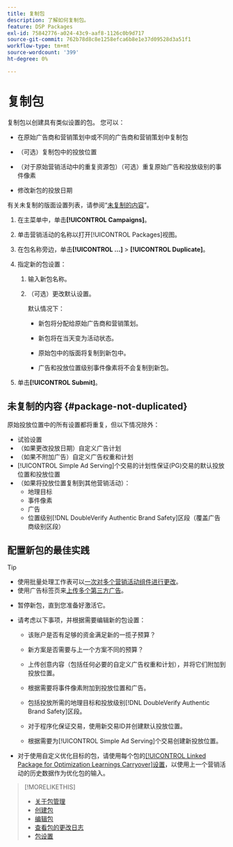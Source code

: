 ```yaml
---
title: 复制包
description: 了解如何复制包。
feature: DSP Packages
exl-id: 75842776-a024-43c9-aaf8-1126c0b9d717
source-git-commit: 762b78d8c8e1258efca6b8e1e37d09528d3a51f1
workflow-type: tm+mt
source-wordcount: '399'
ht-degree: 0%

---
```


# 复制包

复制包以创建具有类似设置的包。 您可以：

* 在原始广告商和营销策划中或不同的广告商和营销策划中复制包

* （可选）复制包中的投放位置

* （对于原始营销活动中的重复资源包）（可选）重复原始广告和投放级别的事件像素

* 修改新包的投放日期

有关未复制的版面设置列表，请参阅“[未复制的内容](#package-not-duplicated)”。

1. 在主菜单中，单击&#x200B;**[!UICONTROL Campaigns]**。

1. 单击营销活动的名称以打开[!UICONTROL Packages]视图。

1. 在包名称旁边，单击&#x200B;**[!UICONTROL ...]** > **[!UICONTROL Duplicate]**。

1. 指定新的包设置：

   1. 输入新包名称。

   1. （可选）更改默认设置。

      默认情况下：

      * 新包将分配给原始广告商和营销策划。

      * 新包将在当天变为活动状态。<!-- and the flight continues for NN  days. -->

      * 原始包中的版面将复制到新包中。

      * 广告和投放位置级别事件像素将不会复制到新包。

1. 单击&#x200B;**[!UICONTROL Submit]**。

## 未复制的内容 {#package-not-duplicated}

原始投放位置中的所有设置都将重复，但以下情况除外：

* 试验设置
* （如果更改投放日期）自定义广告计划
* （如果不附加广告）自定义广告权重和计划
* [!UICONTROL Simple Ad Serving]个交易的计划性保证(PG)交易的默认投放位置和投放位置
* （如果将投放位置复制到其他营销活动）：
   * 地理目标
   * 事件像素
   * 广告
   * 位置级别[!DNL DoubleVerify Authentic Brand Safety]区段（覆盖广告商级别区段）

## 配置新包的最佳实践

>[!TIP]
>
>* 使用批量处理工作表可以[一次对多个营销活动组件进行更改](/help/dsp/campaign-management/campaign-components-review-edit.md)。
>* 使用广告标签页来[上传多个第三方广告](/help/dsp/campaign-management/ads/ad-create-multiple.md)。

* 暂停新包，直到您准备好激活它。

* 请考虑以下事项，并根据需要编辑新的包设置：

   * 该账户是否有足够的资金满足新的一揽子预算？

   * 新方案是否需要与上一个方案不同的预算？

   * 上传创意内容（包括任何必要的自定义广告权重和计划），并将它们附加到投放位置。

   * 根据需要将事件像素附加到投放位置和广告。

   * 包括投放所需的地理目标和投放级别[!DNL DoubleVerify Authentic Brand Safety]区段。

   * 对于程序化保证交易，使用新交易ID并创建默认投放位置。

   * 根据需要为[!UICONTROL Simple Ad Serving]个交易创建新投放位置。

* 对于使用自定义优化目标的包，请使用每个包的[[!UICONTROL Linked Package for Optimization Learnings Carryover]设置](/help/dsp/campaign-management/packages/package-settings.md)，以使用上一个营销活动的历史数据作为优化包的输入。

>[!MORELIKETHIS]
>
>* [关于包管理](package-about.md)
>* [创建包](package-create.md)
>* [编辑包](package-edit.md)
>* [查看包的更改日志](package-change-log.md)
>* [包设置](package-settings.md)
